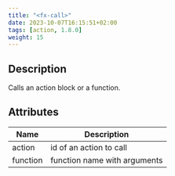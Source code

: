 ```yaml
---
title: "<fx-call>"
date: 2023-10-07T16:15:51+02:00
tags: [action, 1.8.0]
weight: 15
--- 
```


## Description
Calls an action block or a function.

## Attributes
| Name   | Description             |
|--------|-------------------------|
| action | id of an action to call |
| function | function name with arguments |


